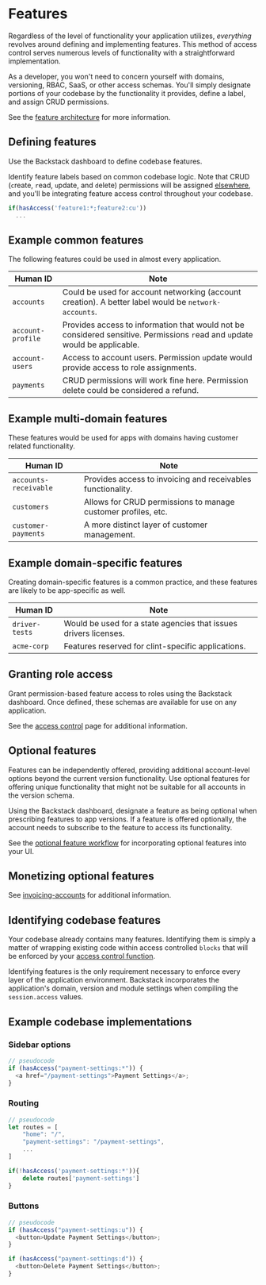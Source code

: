 # Features

Regardless of the level of functionality your application utilizes, _everything_ revolves around defining and implementing features. This method of access control serves numerous levels of functionality with a straightforward implementation.

As a developer, you won't need to concern yourself with domains, versioning, RBAC, SaaS, or other access schemas. You'll simply designate portions of your codebase by the functionality it provides, define a label, and assign CRUD permissions.

See the [feature architecture](/architecture#features) for more information.

## Defining features

Use the Backstack dashboard to define codebase features.

Identify feature labels based on common codebase logic. Note that CRUD (`c`reate, `r`ead, `u`pdate, and `d`elete) permissions will be assigned [elsewhere](/access-control), and you'll be integrating feature access control throughout your codebase.

```js
if(hasAccess('feature1:*;feature2:cu'))
  ...
```

## Example common features

The following features could be used in almost every application.

| Human ID | Note |
| --- | --- |
| `accounts` | Could be used for account networking (account creation). A better label would be `network-accounts`. |
| `account-profile` | Provides access to information that would not be considered sensitive. Permissions `r`ead and `u`pdate would be applicable. |
| `account-users` | Access to account users. Permission `u`pdate would provide access to role assignments. |
| `payments` | CRUD permissions will work fine here. Permission `d`elete could be considered a refund. |

## Example multi-domain features

These features would be used for apps with domains having customer related functionality.

| Human ID | Note |
| --- | --- |
| `accounts-receivable` | Provides access to invoicing and receivables functionality. |
| `customers` | Allows for CRUD permissions to manage customer profiles, etc. |
| `customer-payments` | A more distinct layer of customer management. |

## Example domain-specific features

Creating domain-specific features is a common practice, and these features are likely to be app-specific as well.

| Human ID | Note |
| --- | --- |
| `driver-tests` | Would be used for a state agencies that issues drivers licenses. |
| `acme-corp` | Features reserved for clint-specific applications. |

## Granting role access

Grant permission-based feature access to roles using the Backstack dashboard. Once defined, these schemas are available for use on any application.

See the [access control](/access-control) page for additional information.

## Optional features

Features can be independently offered, providing additional account-level options beyond the current version functionality. Use optional features for offering unique functionality that might not be suitable for all accounts in the version schema.

Using the Backstack dashboard, designate a feature as being optional when prescribing features to app versions. If a feature is offered optionally, the account needs to subscribe to the feature to access its functionality.

See the [optional feature workflow](/optional-features) for incorporating optional features into your UI.

## Monetizing optional features

<!--@include: includes/auto-invoiced-fees.md-->

See [invoicing-accounts](/invoicing-accounts) for additional information.

## Identifying codebase features

Your codebase already contains many features. Identifying them is simply a matter of wrapping existing code within access controlled `blocks` that will be enforced by your [access control function](/access-control).

Identifying features is the only requirement necessary to enforce every layer of the application environment. Backstack incorporates the application's domain, version and module settings when compiling the `session.access` values.

## Example codebase implementations

### Sidebar options

```js
// pseudocode
if (hasAccess("payment-settings:*")) {
  <a href="/payment-settings">Payment Settings</a>;
}
```

### Routing

```js
// pseudocode
let routes = [
	"home": "/",
	"payment-settings": "/payment-settings",
	...
]

if(!hasAccess('payment-settings:*')){
	delete routes['payment-settings']
}
```

### Buttons

```js
// pseudocode
if (hasAccess("payment-settings:u")) {
  <button>Update Payment Settings</button>;
}

if (hasAccess("payment-settings:d")) {
  <button>Delete Payment Settings</button>;
}
```
